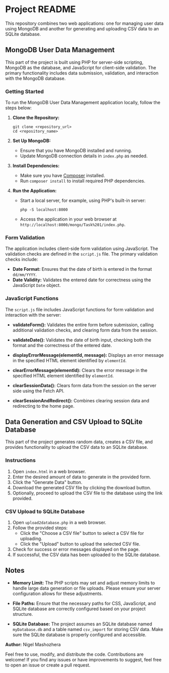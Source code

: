 # Project README

This repository combines two web applications: one for managing user data using MongoDB and another for generating and uploading CSV data to an SQLite database.

## MongoDB User Data Management

This part of the project is built using PHP for server-side scripting, MongoDB as the database, and JavaScript for client-side validation. The primary functionality includes data submission, validation, and interaction with the MongoDB database.

### Getting Started

To run the MongoDB User Data Management application locally, follow the steps below:

1. **Clone the Repository:**
   ```
   git clone <repository_url>
   cd <repository_name>
   ```

2. **Set Up MongoDB:**
   - Ensure that you have MongoDB installed and running.
   - Update MongoDB connection details in `index.php` as needed.

3. **Install Dependencies:**
   - Make sure you have [Composer](https://getcomposer.org/) installed.
   - Run `composer install` to install required PHP dependencies.

4. **Run the Application:**
   - Start a local server, for example, using PHP's built-in server:
     ```
     php -S localhost:8000
     ```
   - Access the application in your web browser at `http://localhost:8000/mongo/Task%201/index.php`.

### Form Validation

The application includes client-side form validation using JavaScript. The validation checks are defined in the `script.js` file. The primary validation checks include:

- **Date Format:** Ensures that the date of birth is entered in the format `dd/mm/YYYY`.
- **Date Validity:** Validates the entered date for correctness using the JavaScript `Date` object.

### JavaScript Functions

The `script.js` file includes JavaScript functions for form validation and interaction with the server:

- **validateForm():** Validates the entire form before submission, calling additional validation checks, and clearing form data from the session.

- **validateDate():** Validates the date of birth input, checking both the format and the correctness of the entered date.

- **displayErrorMessage(elementId, message):** Displays an error message in the specified HTML element identified by `elementId`.

- **clearErrorMessage(elementId):** Clears the error message in the specified HTML element identified by `elementId`.

- **clearSessionData():** Clears form data from the session on the server side using the Fetch API.

- **clearSessionAndRedirect():** Combines clearing session data and redirecting to the home page.

## Data Generation and CSV Upload to SQLite Database

This part of the project generates random data, creates a CSV file, and provides functionality to upload the CSV data to an SQLite database.

### Instructions

1. Open `index.html` in a web browser.
2. Enter the desired amount of data to generate in the provided form.
3. Click the "Generate Data" button.
4. Download the generated CSV file by clicking the download button.
5. Optionally, proceed to upload the CSV file to the database using the link provided.

### CSV Upload to SQLite Database

1. Open `upload2database.php` in a web browser.
2. Follow the provided steps:
   - Click the "Choose a CSV file" button to select a CSV file for uploading.
   - Click the "Upload" button to upload the selected CSV file.
3. Check for success or error messages displayed on the page.
4. If successful, the CSV data has been uploaded to the SQLite database.

## Notes

- **Memory Limit:** The PHP scripts may set and adjust memory limits to handle large data generation or file uploads. Please ensure your server configuration allows for these adjustments.

- **File Paths:** Ensure that the necessary paths for CSS, JavaScript, and SQLite database are correctly configured based on your project structure.

- **SQLite Database:** The project assumes an SQLite database named `myDatabase.db` and a table named `csv_import` for storing CSV data. Make sure the SQLite database is properly configured and accessible.

**Author:** Nigel Mashozhera

Feel free to use, modify, and distribute the code. Contributions are welcome! If you find any issues or have improvements to suggest, feel free to open an issue or create a pull request.
